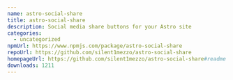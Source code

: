 ```yaml
---
name: astro-social-share
title: astro-social-share
description: Social media share buttons for your Astro site
categories:
  - uncategorized
npmUrl: https://www.npmjs.com/package/astro-social-share
repoUrl: https://github.com/silent1mezzo/astro-social-share
homepageUrl: https://github.com/silent1mezzo/astro-social-share#readme
downloads: 1211
---
```


